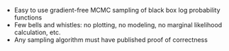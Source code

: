 - Easy to use gradient-free MCMC sampling of black box log probability functions
- Few bells and whistles: no plotting, no modeling, no marginal likelihood calculation, etc.
- Any sampling algorithm must have published proof of correctness

